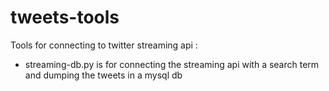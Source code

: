 # tweets-tools
Tools for connecting to twitter streaming api : 
- streaming-db.py is for connecting the streaming api with a search term and dumping the tweets in a mysql db